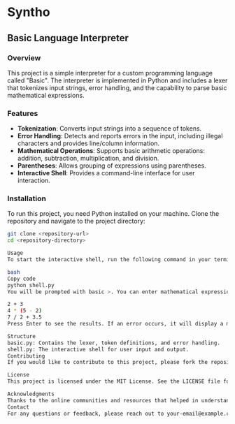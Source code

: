# Syntho

## Basic Language Interpreter

### Overview
This project is a simple interpreter for a custom programming language called "Basic". The interpreter is implemented in Python and includes a lexer that tokenizes input strings, error handling, and the capability to parse basic mathematical expressions.

### Features
- **Tokenization**: Converts input strings into a sequence of tokens.
- **Error Handling**: Detects and reports errors in the input, including illegal characters and provides line/column information.
- **Mathematical Operations**: Supports basic arithmetic operations: addition, subtraction, multiplication, and division.
- **Parentheses**: Allows grouping of expressions using parentheses.
- **Interactive Shell**: Provides a command-line interface for user interaction.

### Installation
To run this project, you need Python installed on your machine. Clone the repository and navigate to the project directory:

```bash
git clone <repository-url>
cd <repository-directory>

Usage
To start the interactive shell, run the following command in your terminal:

bash
Copy code
python shell.py
You will be prompted with basic >. You can enter mathematical expressions or commands. Here are some examples of valid inputs:

2 + 3
4 * (5 - 2)
7 / 2 + 3.5
Press Enter to see the results. If an error occurs, it will display a message indicating the nature of the error along with the line and column of the issue.

Structure
basic.py: Contains the lexer, token definitions, and error handling.
shell.py: The interactive shell for user input and output.
Contributing
If you would like to contribute to this project, please fork the repository and create a pull request with your changes. Any contributions are welcome!

License
This project is licensed under the MIT License. See the LICENSE file for more information.

Acknowledgments
Thanks to the online communities and resources that helped in understanding the concepts of language interpretation and error handling.
Contact
For any questions or feedback, please reach out to your-email@example.com.
